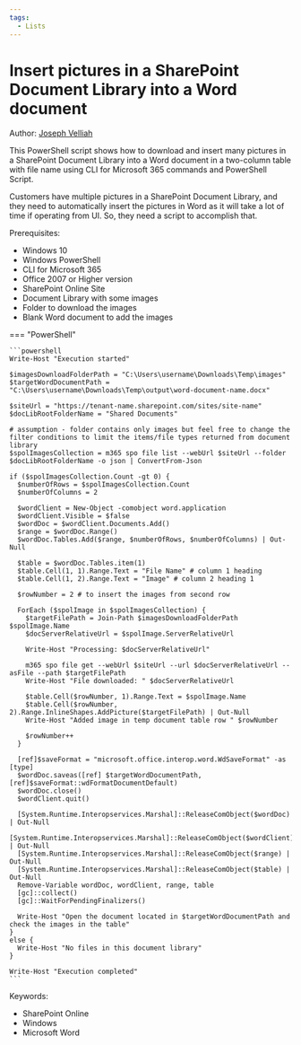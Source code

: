 ```yaml
---
tags:
  - Lists
---
```


# Insert pictures in a SharePoint Document Library into a Word document

Author: [Joseph Velliah](https://sprider.blog/insert-pictures-in-a-sharepoint-document-library-into-a-word-document)

This PowerShell script shows how to download and insert many pictures in a SharePoint Document Library into a Word document in a two-column table with file name using CLI for Microsoft 365 commands and PowerShell Script.

Customers have multiple pictures in a SharePoint Document Library, and they need to automatically insert the pictures in Word as it will take a lot of time if operating from UI. So, they need a script to accomplish that.

Prerequisites:

- Windows 10
- Windows PowerShell
- CLI for Microsoft 365
- Office 2007 or Higher version
- SharePoint Online Site
- Document Library with some images
- Folder to download the images
- Blank Word document to add the images

=== "PowerShell"

    ```powershell
    Write-Host "Execution started"

    $imagesDownloadFolderPath = "C:\Users\username\Downloads\Temp\images"
    $targetWordDocumentPath = "C:\Users\username\Downloads\Temp\output\word-document-name.docx"

    $siteUrl = "https://tenant-name.sharepoint.com/sites/site-name"
    $docLibRootFolderName = "Shared Documents"

    # assumption - folder contains only images but feel free to change the filter conditions to limit the items/file types returned from document library
    $spolImagesCollection = m365 spo file list --webUrl $siteUrl --folder $docLibRootFolderName -o json | ConvertFrom-Json

    if ($spolImagesCollection.Count -gt 0) {
      $numberOfRows = $spolImagesCollection.Count
      $numberOfColumns = 2

      $wordClient = New-Object -comobject word.application
      $wordClient.Visible = $false
      $wordDoc = $wordClient.Documents.Add()
      $range = $wordDoc.Range()
      $wordDoc.Tables.Add($range, $numberOfRows, $numberOfColumns) | Out-Null

      $table = $wordDoc.Tables.item(1)
      $table.Cell(1, 1).Range.Text = "File Name" # column 1 heading
      $table.Cell(1, 2).Range.Text = "Image" # column 2 heading 1

      $rowNumber = 2 # to insert the images from second row

      ForEach ($spolImage in $spolImagesCollection) {
        $targetFilePath = Join-Path $imagesDownloadFolderPath $spolImage.Name
        $docServerRelativeUrl = $spolImage.ServerRelativeUrl

        Write-Host "Processing: $docServerRelativeUrl"

        m365 spo file get --webUrl $siteUrl --url $docServerRelativeUrl --asFile --path $targetFilePath
        Write-Host "File downloaded: " $docServerRelativeUrl

        $table.Cell($rowNumber, 1).Range.Text = $spolImage.Name
        $table.Cell($rowNumber, 2).Range.InlineShapes.AddPicture($targetFilePath) | Out-Null
        Write-Host "Added image in temp document table row " $rowNumber

        $rowNumber++
      }

      [ref]$saveFormat = "microsoft.office.interop.word.WdSaveFormat" -as [type]
      $wordDoc.saveas([ref] $targetWordDocumentPath, [ref]$saveFormat::wdFormatDocumentDefault)
      $wordDoc.close()
      $wordClient.quit()

      [System.Runtime.Interopservices.Marshal]::ReleaseComObject($wordDoc) | Out-Null
      [System.Runtime.Interopservices.Marshal]::ReleaseComObject($wordClient) | Out-Null
      [System.Runtime.Interopservices.Marshal]::ReleaseComObject($range) | Out-Null
      [System.Runtime.Interopservices.Marshal]::ReleaseComObject($table) | Out-Null
      Remove-Variable wordDoc, wordClient, range, table
      [gc]::collect()
      [gc]::WaitForPendingFinalizers()

      Write-Host "Open the document located in $targetWordDocumentPath and check the images in the table"
    }
    else {
      Write-Host "No files in this document library"
    }

    Write-Host "Execution completed"
    ```

Keywords:

- SharePoint Online
- Windows
- Microsoft Word

